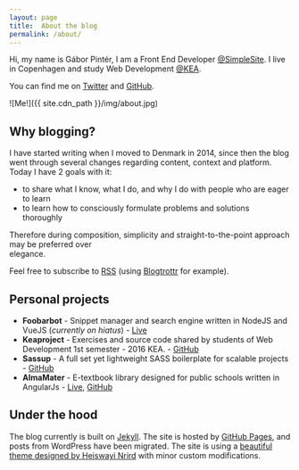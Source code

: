 ```yaml
---
layout: page
title:  About the blog
permalink: /about/
---
```

Hi, my name is Gábor Pintér, I am a Front End Developer [@SimpleSite](http://simplesite.com). I live in Copenhagen and study Web Development [@KEA](http://kea.dk).

You can find me on [Twitter](http://twitter.com/{{site.twitter_username}}) and [GitHub](http://github.com/{{site.github_username}}).

![Me!]({{ site.cdn_path }}/img/about.jpg)

## Why blogging?

I have started writing when I moved to Denmark in 2014, since then the blog went through several changes regarding content, context and platform. Today I have 2 goals with it:

  - to share what I know, what I do, and why I do with people who are eager to learn
  - to learn how to consciously formulate problems and solutions thoroughly

Therefore during composition, simplicity and straight-to-the-point approach may be preferred over 	
elegance.

Feel free to subscribe to [RSS]({{site.url}}/feed.xml) (using [Blogtrottr](https://blogtrottr.com/) for example).

## Personal projects

  - **Foobarbot** - Snippet manager and search engine written in NodeJS and VueJS (*currently on hiatus*) - [Live](http://foobarbot.com)
  - **Keaproject** - Exercises and source code shared by students of Web Development 1st semester - 2016 KEA. - [GitHub](https://github.com/gaboratorium/keaproject)
  - **Sassup** - A full set yet lightweight SASS boilerplate for scalable projects - [GitHub](https://github.com/gaboratorium/Sassup)
  - **AlmaMater** - E-textbook library designed for public schools written in AngularJs - [Live](http://gaboratorium.github.io/AlmaMater/#/), [GitHub](https://github.com/gaboratorium/AlmaMater)


## Under the hood
The blog currently is built on [Jekyll](https://jekyllrb.com/). The site is hosted by [GitHub Pages](https://pages.github.com/), and posts from WordPress have been migrated. The site is using a [beautiful theme designed by Heiswayi Nrird](https://github.com/heiswayi/the-plain) with minor custom modifications.